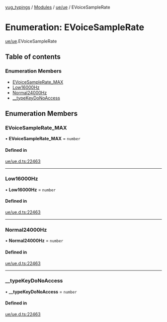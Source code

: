 [yug_typings](../README.md) / [Modules](../modules.md) / [ue/ue](../modules/ue_ue.md) / EVoiceSampleRate

# Enumeration: EVoiceSampleRate

[ue/ue](../modules/ue_ue.md).EVoiceSampleRate

## Table of contents

### Enumeration Members

- [EVoiceSampleRate\_MAX](ue_ue.EVoiceSampleRate.md#evoicesamplerate_max)
- [Low16000Hz](ue_ue.EVoiceSampleRate.md#low16000hz)
- [Normal24000Hz](ue_ue.EVoiceSampleRate.md#normal24000hz)
- [\_\_typeKeyDoNoAccess](ue_ue.EVoiceSampleRate.md#__typekeydonoaccess)

## Enumeration Members

### EVoiceSampleRate\_MAX

• **EVoiceSampleRate\_MAX** = `number`

#### Defined in

[ue/ue.d.ts:22463](https://github.com/YugMetaverse/yug_typings/blob/b7d9b19/ue/ue.d.ts#L22463)

___

### Low16000Hz

• **Low16000Hz** = `number`

#### Defined in

[ue/ue.d.ts:22463](https://github.com/YugMetaverse/yug_typings/blob/b7d9b19/ue/ue.d.ts#L22463)

___

### Normal24000Hz

• **Normal24000Hz** = `number`

#### Defined in

[ue/ue.d.ts:22463](https://github.com/YugMetaverse/yug_typings/blob/b7d9b19/ue/ue.d.ts#L22463)

___

### \_\_typeKeyDoNoAccess

• **\_\_typeKeyDoNoAccess** = `number`

#### Defined in

[ue/ue.d.ts:22463](https://github.com/YugMetaverse/yug_typings/blob/b7d9b19/ue/ue.d.ts#L22463)
